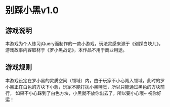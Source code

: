 # 别踩小黑v1.0
## 游戏说明
   本游戏为个人练习jQuery而制作的一款小游戏，玩法灵感来源于《别踩白块儿》，游戏故事内容取材于《罗小黑战记》，本作品不用于商业用途。
   
## 游戏规则
   本游戏设定在罗小黑的灵质空间（领域）内，由于玩家不小心闯入领域，此时的罗小黑正在白色的方块下小憩，玩家不能打扰小黑睡觉，所以只能通过黑色的方块前行，
   如果不小心踩到了白色方块，小黑就不放你出去了，所以要小心哦~  祝你好运！
  
